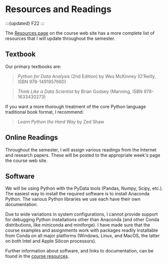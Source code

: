 # Resources and Readings

:::{updated} F22
:::

The [Resources page](resources/index.md) on the course web site has a more complete list of resources that I will update throughout the semester.

## Textbook

Our primary textbooks are:

> <cite>Python for Data Analysis</cite> (2nd Edition) by Wes McKinney (O’Reilly, ISBN 978-1491957660)

> <cite>Think Like a Data Scientist</cite> by Brian Godsey (Manning, ISBN 978-1633430273)

If you want a more thorough treatment of the core Python language traditional book format, I recommend:

> <cite>Learn Python the Hard Way</cite> by Zed Shaw

## Online Readings

Throughout the semester, I will assign various readings from the Internet and research papers. These
will be posted to the appropriate week's page the course web site.

## Software

We will be using Python with the PyData tools (Pandas, Numpy, Scipy, etc.). The
easiest way to install the required software is to install Anaconda Python.  The
various Python libraries we use each have their own documentation.

Due to wide variations in system configurations, I cannot provide support for
debugging Python installations other than Anaconda (and other Conda
distributions, like miniconda and miniforge).  I have made sure that the course
examples and assignments work with packages readily installable from Conda on
all major platforms (Windows, Linux, and MacOS, the latter on both Intel and
Apple Silicon processors).

Further information about software, and links to documentation, can be found in the
[course resources](./resources/index.md).
